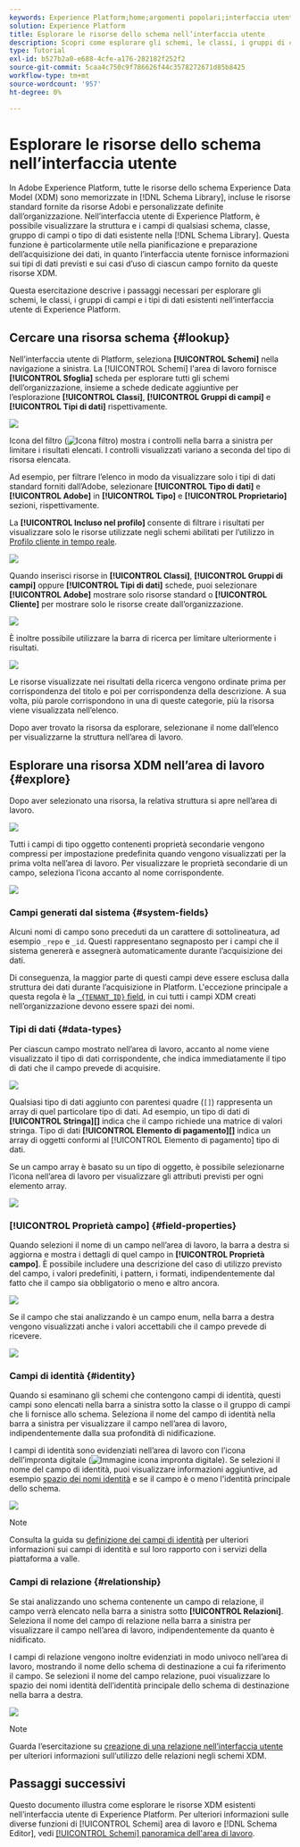 ```yaml
---
keywords: Experience Platform;home;argomenti popolari;interfaccia utente;XDM;sistema XDM;modello dati esperienza;modello dati esperienza;modello dati esperienza;modello dati esperienza;modello dati;modello dati;esplorare;classe;gruppo di campi;tipo di dati;schema;
solution: Experience Platform
title: Esplorare le risorse dello schema nell’interfaccia utente
description: Scopri come esplorare gli schemi, le classi, i gruppi di campi dello schema e i tipi di dati esistenti nell’interfaccia utente di Experience Platform.
type: Tutorial
exl-id: b527b2a0-e688-4cfe-a176-282182f252f2
source-git-commit: 5caa4c750c9f786626f44c3578272671d85b8425
workflow-type: tm+mt
source-wordcount: '957'
ht-degree: 0%

---
```


# Esplorare le risorse dello schema nell’interfaccia utente

In Adobe Experience Platform, tutte le risorse dello schema Experience Data Model (XDM) sono memorizzate in [!DNL Schema Library], incluse le risorse standard fornite da risorse Adobi e personalizzate definite dall’organizzazione. Nell’interfaccia utente di Experience Platform, è possibile visualizzare la struttura e i campi di qualsiasi schema, classe, gruppo di campi o tipo di dati esistente nella [!DNL Schema Library]. Questa funzione è particolarmente utile nella pianificazione e preparazione dell’acquisizione dei dati, in quanto l’interfaccia utente fornisce informazioni sui tipi di dati previsti e sui casi d’uso di ciascun campo fornito da queste risorse XDM.

Questa esercitazione descrive i passaggi necessari per esplorare gli schemi, le classi, i gruppi di campi e i tipi di dati esistenti nell’interfaccia utente di Experience Platform.

## Cercare una risorsa schema {#lookup}

Nell’interfaccia utente di Platform, seleziona **[!UICONTROL Schemi]** nella navigazione a sinistra. La [!UICONTROL Schemi] l&#39;area di lavoro fornisce **[!UICONTROL Sfoglia]** scheda per esplorare tutti gli schemi dell’organizzazione, insieme a schede dedicate aggiuntive per l’esplorazione **[!UICONTROL Classi]**, **[!UICONTROL Gruppi di campi]** e **[!UICONTROL Tipi di dati]** rispettivamente.

![](../images/ui/explore/tabs.png)

Icona del filtro (![Icona filtro](../images/ui/explore/icon.png)) mostra i controlli nella barra a sinistra per limitare i risultati elencati. I controlli visualizzati variano a seconda del tipo di risorsa elencata.

Ad esempio, per filtrare l’elenco in modo da visualizzare solo i tipi di dati standard forniti dall’Adobe, selezionare **[!UICONTROL Tipo di dati]** e **[!UICONTROL Adobe]** in **[!UICONTROL Tipo]** e **[!UICONTROL Proprietario]** sezioni, rispettivamente.

La **[!UICONTROL Incluso nel profilo]** consente di filtrare i risultati per visualizzare solo le risorse utilizzate negli schemi abilitati per l’utilizzo in [Profilo cliente in tempo reale](../../profile/home.md).

![](../images/ui/explore/filter.png)

Quando inserisci risorse in **[!UICONTROL Classi]**, **[!UICONTROL Gruppi di campi]** oppure **[!UICONTROL Tipi di dati]** schede, puoi selezionare **[!UICONTROL Adobe]** mostrare solo risorse standard o **[!UICONTROL Cliente]** per mostrare solo le risorse create dall’organizzazione.

![](../images/ui/explore/filter-data-type.png)

È inoltre possibile utilizzare la barra di ricerca per limitare ulteriormente i risultati.

![](../images/ui/explore/search.png)

Le risorse visualizzate nei risultati della ricerca vengono ordinate prima per corrispondenza del titolo e poi per corrispondenza della descrizione. A sua volta, più parole corrispondono in una di queste categorie, più la risorsa viene visualizzata nell’elenco.

Dopo aver trovato la risorsa da esplorare, selezionane il nome dall’elenco per visualizzarne la struttura nell’area di lavoro.

## Esplorare una risorsa XDM nell’area di lavoro {#explore}

Dopo aver selezionato una risorsa, la relativa struttura si apre nell’area di lavoro.

![](../images/ui/explore/canvas.png)

Tutti i campi di tipo oggetto contenenti proprietà secondarie vengono compressi per impostazione predefinita quando vengono visualizzati per la prima volta nell’area di lavoro. Per visualizzare le proprietà secondarie di un campo, seleziona l’icona accanto al nome corrispondente.

![](../images/ui/explore/field-expand.png)

### Campi generati dal sistema {#system-fields}

Alcuni nomi di campo sono preceduti da un carattere di sottolineatura, ad esempio `_repo` e `_id`. Questi rappresentano segnaposto per i campi che il sistema genererà e assegnerà automaticamente durante l’acquisizione dei dati.

Di conseguenza, la maggior parte di questi campi deve essere esclusa dalla struttura dei dati durante l’acquisizione in Platform. L&#39;eccezione principale a questa regola è la [`_{TENANT_ID}` field](../api/getting-started.md#know-your-tenant_id), in cui tutti i campi XDM creati nell’organizzazione devono essere spazi dei nomi.

### Tipi di dati {#data-types}

Per ciascun campo mostrato nell’area di lavoro, accanto al nome viene visualizzato il tipo di dati corrispondente, che indica immediatamente il tipo di dati che il campo prevede di acquisire.

![](../images/ui/explore/data-types.png)

Qualsiasi tipo di dati aggiunto con parentesi quadre (`[]`) rappresenta un array di quel particolare tipo di dati. Ad esempio, un tipo di dati di **[!UICONTROL Stringa]\[]** indica che il campo richiede una matrice di valori stringa. Tipo di dati **[!UICONTROL Elemento di pagamento]\[]** indica un array di oggetti conformi al [!UICONTROL Elemento di pagamento] tipo di dati.

Se un campo array è basato su un tipo di oggetto, è possibile selezionarne l’icona nell’area di lavoro per visualizzare gli attributi previsti per ogni elemento array.

![](../images/ui/explore/array-type.png)

### [!UICONTROL Proprietà campo] {#field-properties}

Quando selezioni il nome di un campo nell’area di lavoro, la barra a destra si aggiorna e mostra i dettagli di quel campo in **[!UICONTROL Proprietà campo]**. È possibile includere una descrizione del caso di utilizzo previsto del campo, i valori predefiniti, i pattern, i formati, indipendentemente dal fatto che il campo sia obbligatorio o meno e altro ancora.

![](../images/ui/explore/field-properties.png)

Se il campo che stai analizzando è un campo enum, nella barra a destra vengono visualizzati anche i valori accettabili che il campo prevede di ricevere.

![](../images/ui/explore/enum-field.png)

### Campi di identità {#identity}

Quando si esaminano gli schemi che contengono campi di identità, questi campi sono elencati nella barra a sinistra sotto la classe o il gruppo di campi che li fornisce allo schema. Seleziona il nome del campo di identità nella barra a sinistra per visualizzare il campo nell’area di lavoro, indipendentemente dalla sua profondità di nidificazione.

I campi di identità sono evidenziati nell’area di lavoro con l’icona dell’impronta digitale (![Immagine icona impronta digitale](../images/ui/explore/identity-symbol.png)). Se selezioni il nome del campo di identità, puoi visualizzare informazioni aggiuntive, ad esempio [spazio dei nomi identità](../../identity-service/namespaces.md) e se il campo è o meno l&#39;identità principale dello schema.

![](../images/ui/explore/identity-field.png)

>[!NOTE]
>
>Consulta la guida su [definizione dei campi di identità](./fields/identity.md) per ulteriori informazioni sui campi di identità e sul loro rapporto con i servizi della piattaforma a valle.

### Campi di relazione {#relationship}

Se stai analizzando uno schema contenente un campo di relazione, il campo verrà elencato nella barra a sinistra sotto **[!UICONTROL Relazioni]**. Seleziona il nome del campo di relazione nella barra a sinistra per visualizzare il campo nell’area di lavoro, indipendentemente da quanto è nidificato.

I campi di relazione vengono inoltre evidenziati in modo univoco nell’area di lavoro, mostrando il nome dello schema di destinazione a cui fa riferimento il campo. Se selezioni il nome del campo relazione, puoi visualizzare lo spazio dei nomi identità dell’identità principale dello schema di destinazione nella barra a destra.

![](../images/ui/explore/relationship-field.png)

>[!NOTE]
>
>Guarda l’esercitazione su [creazione di una relazione nell’interfaccia utente](../tutorials/relationship-ui.md) per ulteriori informazioni sull’utilizzo delle relazioni negli schemi XDM.

## Passaggi successivi

Questo documento illustra come esplorare le risorse XDM esistenti nell’interfaccia utente di Experience Platform. Per ulteriori informazioni sulle diverse funzioni di [!UICONTROL Schemi] area di lavoro e [!DNL Schema Editor], vedi [[!UICONTROL Schemi] panoramica dell&#39;area di lavoro](./overview.md).
